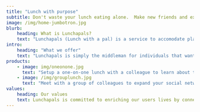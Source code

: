 ```yaml
---
title: "Lunch with purpose"
subtitle: Don't waste your lunch eating alone.  Make new friends and expand your professional network.
image: /img/home-jumbotron.jpg
blurb:
    heading: What is Lunchapals?
    text: "Lunchapals (Lunch with a pal) is a service to accomodate platonic lunch dates amongst individuals within the same organization to facilitate cross-disciplinary interactions, while making new friends and professional connections."
intro:
    heading: "What we offer"
    text: "Lunchapals is simply the middleman for individuals that want to maximize their lunchtime.  We will take requests for dates and times and then facilitate a meeting spot for either one-on-one or group lunches."
products:
    - image: img/oneonone.jpg
      text: "Setup a one-on-one lunch with a colleague to learn about them and their career."
    - image: /img/grouplunch.jpg
      text: "Meet with a group of colleagues to expand your social network and share a few laughs."
values:
    heading: Our values
    text: Lunchapals is committed to enriching our users lives by connecting people.  Your colleagues are fascinating and have a lot to share.  Don't waste your lunch staring at your smartphone when you could be sharing an authentic experience with amazing people!  
---
```


